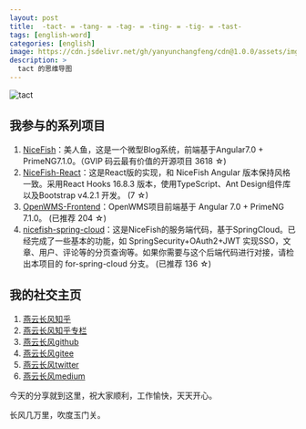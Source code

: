 ```yaml
---
layout: post
title:  -tact- = -tang- = -tag- = -ting- = -tig- = -tast-
tags: [english-word]
categories: [english]
image: https://cdn.jsdelivr.net/gh/yanyunchangfeng/cdn@1.0.0/assets/img/blog/english-grammer/english-grammer-cover5.png
description: >
  tact 的思维导图
---
```


![tact]({{site.cdn}}img/blog/english-word/english-word-46-tact.png)

## 我参与的系列项目

1. [NiceFish]( https://gitee.com/mumu-osc/NiceFish)：美人鱼，这是一个微型Blog系统，前端基于Angular7.0 + PrimeNG7.1.0。（GVIP 码云最有价值的开源项目 3618 ☆)
2. [NiceFish-React]( https://github.com/damoqiongqiu/NiceFish-React)：这是React版的实现，和 NiceFish Angular 版本保持风格一致。采用React Hooks 16.8.3 版本，使用TypeScript、Ant Design组件库以及Bootstrap v4.2.1 开发。  (7 ☆)
3. [OpenWMS-Frontend](https://gitee.com/mumu-osc/OpenWMS-Frontend)：OpenWMS项目前端基于 Angular 7.0 + PrimeNG 7.1.0。  (已推荐 204 ☆)
4. [nicefish-spring-cloud](https://gitee.com/mumu-osc/nicefish-spring-cloud)：这是NiceFish的服务端代码，基于SpringCloud。已经完成了一些基本的功能，如 SpringSecurity+OAuth2+JWT 实现SSO，文章、用户、评论等的分页查询等。如果你需要与这个后端代码进行对接，请检出本项目的 for-spring-cloud 分支。 (已推荐 136 ☆)

## 我的社交主页  

1. [燕云长风知乎](https://zhihu.com/people/hbxyxuxiaodong)  
2. [燕云长风知乎专栏](https://zhuanlan.zhihu.com/yanyunchangfeng)  
3. [燕云长风github](https://github.com/yanyunchangfeng)  
4. [燕云长风gitee](https://gitee.com/yanyunchangfeng)  
5. [燕云长风twitter](https://twitter.com/yanyunchangfeng)  
6. [燕云长风medium](https://medium.com/@yanyunchangfeng) 

今天的分享就到这里，祝大家顺利，工作愉快，天天开心。

长风几万里，吹度玉门关。